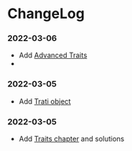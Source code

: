 # ChangeLog

### 2022-03-06

- Add [Advanced Traits](https://practice.rs/generics-traits/advanced-traits.html)
- 
### 2022-03-05

- Add [Trati object](https://practice.rs/generics-traits/trait-object.html)

### 2022-03-05

- Add [Traits chapter](https://practice.rs/generics-traits/traits.html) and solutions